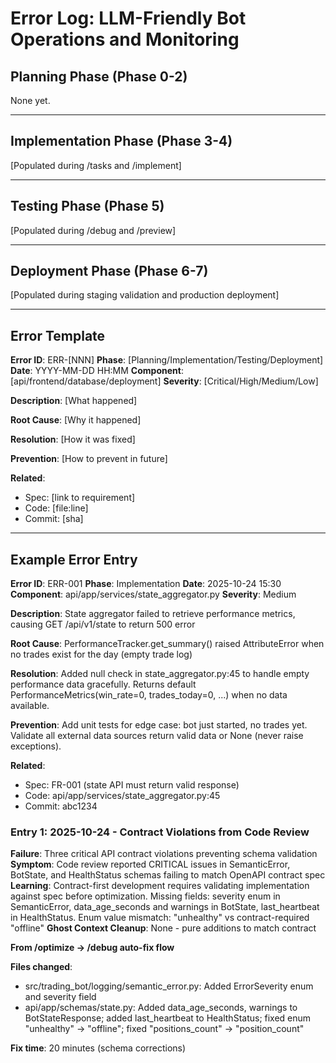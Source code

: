 # Error Log: LLM-Friendly Bot Operations and Monitoring

## Planning Phase (Phase 0-2)

None yet.

---

## Implementation Phase (Phase 3-4)

[Populated during /tasks and /implement]

---

## Testing Phase (Phase 5)

[Populated during /debug and /preview]

---

## Deployment Phase (Phase 6-7)

[Populated during staging validation and production deployment]

---

## Error Template

**Error ID**: ERR-[NNN]
**Phase**: [Planning/Implementation/Testing/Deployment]
**Date**: YYYY-MM-DD HH:MM
**Component**: [api/frontend/database/deployment]
**Severity**: [Critical/High/Medium/Low]

**Description**:
[What happened]

**Root Cause**:
[Why it happened]

**Resolution**:
[How it was fixed]

**Prevention**:
[How to prevent in future]

**Related**:
- Spec: [link to requirement]
- Code: [file:line]
- Commit: [sha]

---

## Example Error Entry

**Error ID**: ERR-001
**Phase**: Implementation
**Date**: 2025-10-24 15:30
**Component**: api/app/services/state_aggregator.py
**Severity**: Medium

**Description**:
State aggregator failed to retrieve performance metrics, causing GET /api/v1/state to return 500 error

**Root Cause**:
PerformanceTracker.get_summary() raised AttributeError when no trades exist for the day (empty trade log)

**Resolution**:
Added null check in state_aggregator.py:45 to handle empty performance data gracefully. Returns default PerformanceMetrics(win_rate=0, trades_today=0, ...) when no data available.

**Prevention**:
Add unit tests for edge case: bot just started, no trades yet. Validate all external data sources return valid data or None (never raise exceptions).

**Related**:
- Spec: FR-001 (state API must return valid response)
- Code: api/app/services/state_aggregator.py:45
- Commit: abc1234

### Entry 1: 2025-10-24 - Contract Violations from Code Review

**Failure**: Three critical API contract violations preventing schema validation
**Symptom**: Code review reported CRITICAL issues in SemanticError, BotState, and HealthStatus schemas failing to match OpenAPI contract spec
**Learning**: Contract-first development requires validating implementation against spec before optimization. Missing fields: severity enum in SemanticError, data_age_seconds and warnings in BotState, last_heartbeat in HealthStatus. Enum value mismatch: "unhealthy" vs contract-required "offline"
**Ghost Context Cleanup**: None - pure additions to match contract

**From /optimize → /debug auto-fix flow**

**Files changed**:
- src/trading_bot/logging/semantic_error.py: Added ErrorSeverity enum and severity field
- api/app/schemas/state.py: Added data_age_seconds, warnings to BotStateResponse; added last_heartbeat to HealthStatus; fixed enum "unhealthy" → "offline"; fixed "positions_count" → "position_count"

**Fix time**: 20 minutes (schema corrections)
